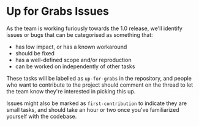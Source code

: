 # Up for Grabs Issues

As the team is working furiously towards the 1.0 release, we'll identify issues
or bugs that can be categorised as something that:

 - has low impact, or has a known workaround
 - should be fixed
 - has a well-defined scope and/or reproduction
 - can be worked on independently of other tasks

These tasks will be labelled as `up-for-grabs` in the repository, and people
who want to contribute to the project should comment on the thread to let
the team know they're interested in picking this up.

Issues might also be marked as `first-contribution` to indicate they are small
tasks, and should take an hour or two once you've familiarized yourself with
the codebase.
